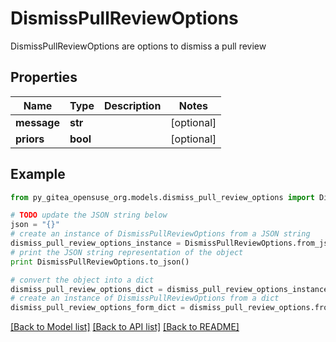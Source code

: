 # DismissPullReviewOptions

DismissPullReviewOptions are options to dismiss a pull review

## Properties
Name | Type | Description | Notes
------------ | ------------- | ------------- | -------------
**message** | **str** |  | [optional] 
**priors** | **bool** |  | [optional] 

## Example

```python
from py_gitea_opensuse_org.models.dismiss_pull_review_options import DismissPullReviewOptions

# TODO update the JSON string below
json = "{}"
# create an instance of DismissPullReviewOptions from a JSON string
dismiss_pull_review_options_instance = DismissPullReviewOptions.from_json(json)
# print the JSON string representation of the object
print DismissPullReviewOptions.to_json()

# convert the object into a dict
dismiss_pull_review_options_dict = dismiss_pull_review_options_instance.to_dict()
# create an instance of DismissPullReviewOptions from a dict
dismiss_pull_review_options_form_dict = dismiss_pull_review_options.from_dict(dismiss_pull_review_options_dict)
```
[[Back to Model list]](../README.md#documentation-for-models) [[Back to API list]](../README.md#documentation-for-api-endpoints) [[Back to README]](../README.md)


